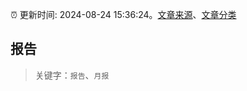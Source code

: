 :alarm_clock: 更新时间: 2024-08-24 15:36:24。[文章来源](/README.md)、[文章分类](/TAGS.md)

## 报告


> 关键字：`报告`、`月报`



